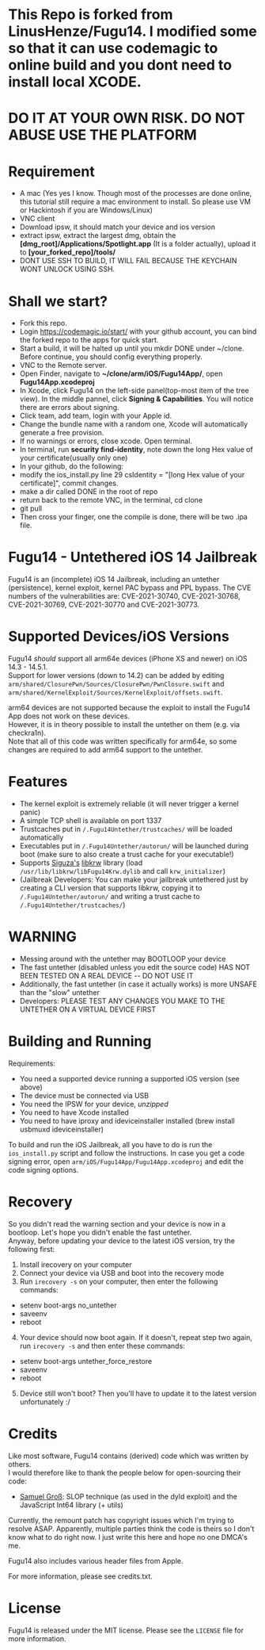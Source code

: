 # This Repo is forked from LinusHenze/Fugu14. I modified some so that it can use codemagic to online build and you dont need to install local XCODE.
# DO IT AT YOUR OWN RISK. DO NOT ABUSE USE THE PLATFORM
# Requirement
- A mac (Yes yes I know. Though most of the processes are done online, this tutorial still require a mac environment to install. So please use VM or Hackintosh if you are Windows/Linux)
- VNC client
- Download ipsw, it should match your device and ios version
- extract ipsw, extract the largest dmg, obtain the **[dmg_root]/Applications/Spotlight.app** (It is a folder actually), upload it to **[your_forked_repo]/tools/**
- DONT USE SSH TO BUILD, IT WILL FAIL BECAUSE THE KEYCHAIN WONT UNLOCK USING SSH.
# Shall we start?
- Fork this repo.
- Login https://codemagic.io/start/ with your github account, you can bind the forked repo to the apps for quick start.
- Start a build, it will be halted up until you mkdir DONE under ~/clone. Before continue, you should config everything properly.
- VNC to the Remote server.
- Open Finder, navigate to **~/clone/arm/iOS/Fugu14App/**, open **Fugu14App.xcodeproj**
- In Xcode, click Fugu14 on the left-side panel(top-most item of the tree view). In the middle pannel, click **Signing & Capabilities**. You will notice there are errors about signing.
- Click team, add team, login with your Apple id.
- Change the bundle name with a random one, Xcode will automatically generate a free provision.
- If no warnings or errors, close xcode. Open terminal.
- In terminal, run **security find-identity**, note down the long Hex value of your certificate(usually only one)
- In your github, do the following:
- modify the ios_install.py line 29 csIdentity = "[long Hex value of your certificate]", commit changes.
- make a dir called DONE in the root of repo
- return back to the remote VNC, in the terminal, cd clone
- git pull
- Then cross your finger, one the compile is done, there will be two .ipa file.
# Fugu14 - Untethered iOS 14 Jailbreak

Fugu14 is an (incomplete) iOS 14 Jailbreak, including an untether (persistence), kernel exploit, kernel PAC bypass and PPL bypass.
The CVE numbers of the vulnerabilities are: CVE-2021-30740, CVE-2021-30768, CVE-2021-30769, CVE-2021-30770 and CVE-2021-30773.

# Supported Devices/iOS Versions

Fugu14 *should* support all arm64e devices (iPhone XS and newer) on iOS 14.3 - 14.5.1.  
Support for lower versions (down to 14.2) can be added by editing `arm/shared/ClosurePwn/Sources/ClosurePwn/PwnClosure.swift` and `arm/shared/KernelExploit/Sources/KernelExploit/offsets.swift`.  

arm64 devices are not supported because the exploit to install the Fugu14 App does not work on these devices.  
However, it is in theory possible to install the untether on them (e.g. via checkra1n).  
Note that all of this code was written specifically for arm64e, so some changes are required to add arm64 support to the untether.

# Features

- The kernel exploit is extremely reliable (it will never trigger a kernel panic)
- A simple TCP shell is available on port 1337
- Trustcaches put in `/.Fugu14Untether/trustcaches/` will be loaded automatically
- Executables put in `/.Fugu14Untether/autorun/` will be launched during boot (make sure to also create a trust cache for your executable!)
- Supports [Siguza's](https://twitter.com/s1guza) [libkrw](https://github.com/Siguza/libkrw) library (load `/usr/lib/libkrw/libFugu14Krw.dylib` and call `krw_initializer`)
- (Jailbreak Developers: You can make your jailbreak untethered just by creating a CLI version that supports libkrw, copying it to `/.Fugu14Untether/autorun/` and writing a trust cache to `/.Fugu14Untether/trustcaches/`)

# WARNING

- Messing around with the untether may BOOTLOOP your device
- The fast untether (disabled unless you edit the source code) HAS NOT BEEN TESTED ON A REAL DEVICE -- DO NOT USE IT
- Additionally, the fast untether (in case it actually works) is more UNSAFE than the "slow" untether
- Developers: PLEASE TEST ANY CHANGES YOU MAKE TO THE UNTETHER ON A VIRTUAL DEVICE FIRST

# Building and Running

Requirements:
- You need a supported device running a supported iOS version (see above)
- The device must be connected via USB
- You need the IPSW for your device, *unzipped*
- You need to have Xcode installed
- You need to have iproxy and ideviceinstaller installed (brew install usbmuxd ideviceinstaller)

To build and run the iOS Jailbreak, all you have to do is run the `ios_install.py` script and follow the instructions.
In case you get a code signing error, open `arm/iOS/Fugu14App/Fugu14App.xcodeproj` and edit the code signing options.

# Recovery

So you didn't read the warning section and your device is now in a bootloop. Let's hope you didn't enable the fast untether.  
Anyway, before updating your device to the latest iOS version, try the following first:

1. Install irecovery on your computer
2. Connect your device via USB and boot into the recovery mode
3. Run `irecovery -s` on your computer, then enter the following commands:
- setenv boot-args no_untether
- saveenv
- reboot
4. Your device should now boot again. If it doesn't, repeat step two again, run `irecovery -s` and then enter these commands:
- setenv boot-args untether_force_restore
- saveenv
- reboot
5. Device still won't boot? Then you'll have to update it to the latest version unfortunately :/

# Credits

Like most software, Fugu14 contains (derived) code which was written by others.  
I would therefore like to thank the people below for open-sourcing their code:

- [Samuel Groß](https://twitter.com/5aelo): SLOP technique (as used in the dyld exploit) and the JavaScript Int64 library (+ utils)

Currently, the remount patch has copyright issues which I'm trying to resolve ASAP. Apparently, multiple parties think the code is theirs so I don't know what to do right now. I just write this here and hope no one DMCA's me.

Fugu14 also includes various header files from Apple.  

For more information, please see credits.txt.

# License

Fugu14 is released under the MIT license. Please see the `LICENSE` file for more information.
